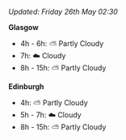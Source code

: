 *Updated: Friday 26th May 02:30*

**Glasgow**

* 4h - 6h: :partly_sunny: Partly Cloudy
* 7h: :cloud: Cloudy
* 8h - 15h: :partly_sunny: Partly Cloudy

**Edinburgh**

* 4h: :partly_sunny: Partly Cloudy
* 5h - 7h: :cloud: Cloudy
* 8h - 15h: :partly_sunny: Partly Cloudy
